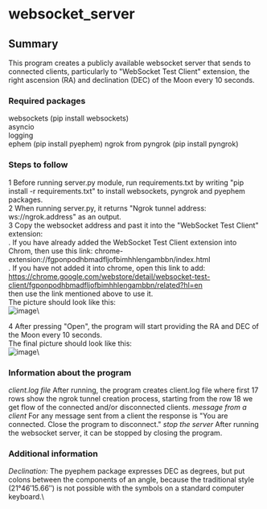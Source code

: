 # websocket_server
## Summary
This program creates a publicly available websocket server that sends to connected clients, particularly to "WebSocket Test Client" extension, the right ascension (RA) and declination (DEC) of the Moon every 10 seconds.

### Required packages
websockets (pip install websockets)\
asyncio\
logging\
ephem (pip install pyephem)
ngrok from pyngrok (pip install pyngrok)

### Steps to follow
1 Before running server.py module, run requirements.txt by writing "pip install -r requirements.txt" to install websockets, pyngrok and pyephem packages.\
2 When running server.py, it returns "Ngrok tunnel address: ws://ngrok.address" as an output.\
3 Copy the websocket address and past it into the "WebSocket Test Client" extension:\
  . If you have already added the WebSocket Test Client extension into Chrom, then use this link: chrome-extension://fgponpodhbmadfljofbimhhlengambbn/index.html \
  . If you have not added it into chrome, open this link to add:\
  https://chrome.google.com/webstore/detail/websocket-test-client/fgponpodhbmadfljofbimhhlengambbn/related?hl=en \
  then use the link mentioned above to use it.\
The picture should look like this:\
  ![image](https://user-images.githubusercontent.com/82014669/119537994-b047ad00-bd9b-11eb-8307-47b98a7a7172.png)\
 
4 After pressing "Open", the program will start providing the RA and DEC of the Moon every 10 seconds.\
The final picture should look like this:\
  ![image](https://user-images.githubusercontent.com/82014669/119538613-572c4900-bd9c-11eb-9c00-52d0466dd726.png)\
 
### Information about the program
_client.log file_ After running, the program creates client.log file where first 17 rows show the ngrok tunnel creation process, starting from the row 18 we get flow of the connected and/or disconnected clients.
_message from a client_ For any message sent from a client the response is "You are connected. Close the program to disconnect."
_stop the server_ After running the websocket server, it can be stopped by closing the program. 


### Additional information
_Declination:_ The pyephem package expresses DEC as degrees, but put colons between the components of an angle, because the traditional style (21°46′15.66′′) is not possible with the symbols on a standard computer keyboard.\





  
